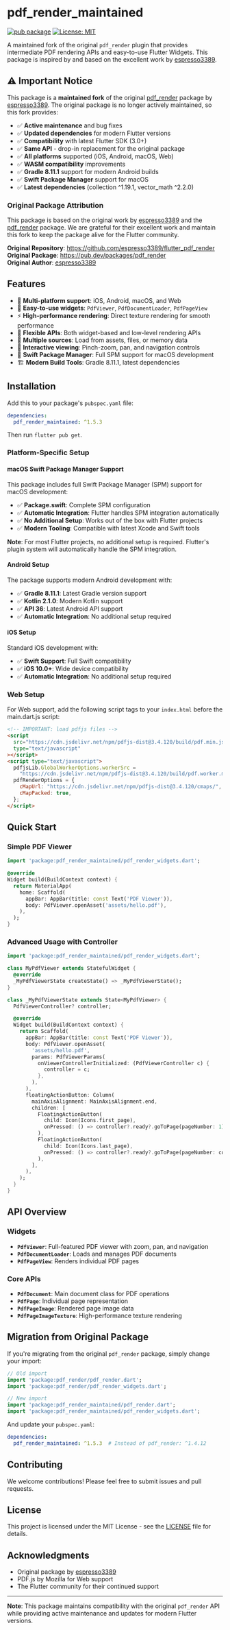 # pdf_render_maintained

[![pub package](https://img.shields.io/pub/v/pdf_render_maintained.svg)](https://pub.dev/packages/pdf_render_maintained)
[![License: MIT](https://img.shields.io/badge/License-MIT-yellow.svg)](https://opensource.org/licenses/MIT)

A maintained fork of the original `pdf_render` plugin that provides intermediate PDF rendering APIs and easy-to-use Flutter Widgets. This package is inspired by and based on the excellent work by [espresso3389](https://github.com/espresso3389).

## ⚠️ Important Notice

This package is a **maintained fork** of the original [pdf_render](https://pub.dev/packages/pdf_render) package by [espresso3389](https://github.com/espresso3389). The original package is no longer actively maintained, so this fork provides:

- ✅ **Active maintenance** and bug fixes
- ✅ **Updated dependencies** for modern Flutter versions
- ✅ **Compatibility** with latest Flutter SDK (3.0+)
- ✅ **Same API** - drop-in replacement for the original package
- ✅ **All platforms** supported (iOS, Android, macOS, Web)
- ✅ **WASM compatibility** improvements
- ✅ **Gradle 8.11.1** support for modern Android builds
- ✅ **Swift Package Manager** support for macOS
- ✅ **Latest dependencies** (collection ^1.19.1, vector_math ^2.2.0)

### Original Package Attribution

This package is based on the original work by [espresso3389](https://github.com/espresso3389) and the [pdf_render](https://pub.dev/packages/pdf_render) package. We are grateful for their excellent work and maintain this fork to keep the package alive for the Flutter community.

**Original Repository**: https://github.com/espresso3389/flutter_pdf_render  
**Original Package**: https://pub.dev/packages/pdf_render  
**Original Author**: [espresso3389](https://github.com/espresso3389)

## Features

- 📱 **Multi-platform support**: iOS, Android, macOS, and Web
- 🎨 **Easy-to-use widgets**: `PdfViewer`, `PdfDocumentLoader`, `PdfPageView`
- ⚡ **High-performance rendering**: Direct texture rendering for smooth performance
- 🔧 **Flexible APIs**: Both widget-based and low-level rendering APIs
- 📄 **Multiple sources**: Load from assets, files, or memory data
- 🎯 **Interactive viewing**: Pinch-zoom, pan, and navigation controls
- 🍎 **Swift Package Manager**: Full SPM support for macOS development
- 🏗️ **Modern Build Tools**: Gradle 8.11.1, latest dependencies

## Installation

Add this to your package's `pubspec.yaml` file:

```yaml
dependencies:
  pdf_render_maintained: ^1.5.3
```

Then run `flutter pub get`.

### Platform-Specific Setup

#### macOS Swift Package Manager Support

This package includes full Swift Package Manager (SPM) support for macOS development:

- ✅ **Package.swift**: Complete SPM configuration
- ✅ **Automatic Integration**: Flutter handles SPM integration automatically
- ✅ **No Additional Setup**: Works out of the box with Flutter projects
- ✅ **Modern Tooling**: Compatible with latest Xcode and Swift tools

**Note**: For most Flutter projects, no additional setup is required. Flutter's plugin system will automatically handle the SPM integration.

#### Android Setup

The package supports modern Android development with:
- ✅ **Gradle 8.11.1**: Latest Gradle version support
- ✅ **Kotlin 2.1.0**: Modern Kotlin support
- ✅ **API 36**: Latest Android API support
- ✅ **Automatic Integration**: No additional setup required

#### iOS Setup

Standard iOS development with:
- ✅ **Swift Support**: Full Swift compatibility
- ✅ **iOS 10.0+**: Wide device compatibility
- ✅ **Automatic Integration**: No additional setup required

### Web Setup

For Web support, add the following script tags to your `index.html` before the main.dart.js script:

```html
<!-- IMPORTANT: load pdfjs files -->
<script
  src="https://cdn.jsdelivr.net/npm/pdfjs-dist@3.4.120/build/pdf.min.js"
  type="text/javascript"
></script>
<script type="text/javascript">
  pdfjsLib.GlobalWorkerOptions.workerSrc =
    "https://cdn.jsdelivr.net/npm/pdfjs-dist@3.4.120/build/pdf.worker.min.js";
  pdfRenderOptions = {
    cMapUrl: "https://cdn.jsdelivr.net/npm/pdfjs-dist@3.4.120/cmaps/",
    cMapPacked: true,
  };
</script>
```

## Quick Start

### Simple PDF Viewer

```dart
import 'package:pdf_render_maintained/pdf_render_widgets.dart';

@override
Widget build(BuildContext context) {
  return MaterialApp(
    home: Scaffold(
      appBar: AppBar(title: const Text('PDF Viewer')),
      body: PdfViewer.openAsset('assets/hello.pdf'),
    ),
  );
}
```

### Advanced Usage with Controller

```dart
import 'package:pdf_render_maintained/pdf_render_widgets.dart';

class MyPdfViewer extends StatefulWidget {
  @override
  _MyPdfViewerState createState() => _MyPdfViewerState();
}

class _MyPdfViewerState extends State<MyPdfViewer> {
  PdfViewerController? controller;

  @override
  Widget build(BuildContext context) {
    return Scaffold(
      appBar: AppBar(title: const Text('PDF Viewer')),
      body: PdfViewer.openAsset(
        'assets/hello.pdf',
        params: PdfViewerParams(
          onViewerControllerInitialized: (PdfViewerController c) {
            controller = c;
          },
        ),
      ),
      floatingActionButton: Column(
        mainAxisAlignment: MainAxisAlignment.end,
        children: [
          FloatingActionButton(
            child: Icon(Icons.first_page),
            onPressed: () => controller?.ready?.goToPage(pageNumber: 1),
          ),
          FloatingActionButton(
            child: Icon(Icons.last_page),
            onPressed: () => controller?.ready?.goToPage(pageNumber: controller?.pageCount ?? 1),
          ),
        ],
      ),
    );
  }
}
```

## API Overview

### Widgets

- **`PdfViewer`**: Full-featured PDF viewer with zoom, pan, and navigation
- **`PdfDocumentLoader`**: Loads and manages PDF documents
- **`PdfPageView`**: Renders individual PDF pages

### Core APIs

- **`PdfDocument`**: Main document class for PDF operations
- **`PdfPage`**: Individual page representation
- **`PdfPageImage`**: Rendered page image data
- **`PdfPageImageTexture`**: High-performance texture rendering

## Migration from Original Package

If you're migrating from the original `pdf_render` package, simply change your import:

```dart
// Old import
import 'package:pdf_render/pdf_render.dart';
import 'package:pdf_render/pdf_render_widgets.dart';

// New import
import 'package:pdf_render_maintained/pdf_render.dart';
import 'package:pdf_render_maintained/pdf_render_widgets.dart';
```

And update your `pubspec.yaml`:

```yaml
dependencies:
  pdf_render_maintained: ^1.5.3  # Instead of pdf_render: ^1.4.12
```

## Contributing

We welcome contributions! Please feel free to submit issues and pull requests.

## License

This project is licensed under the MIT License - see the [LICENSE](LICENSE) file for details.

## Acknowledgments

- Original package by [espresso3389](https://github.com/espresso3389)
- PDF.js by Mozilla for Web support
- The Flutter community for their continued support

---

**Note**: This package maintains compatibility with the original `pdf_render` API while providing active maintenance and updates for modern Flutter versions.